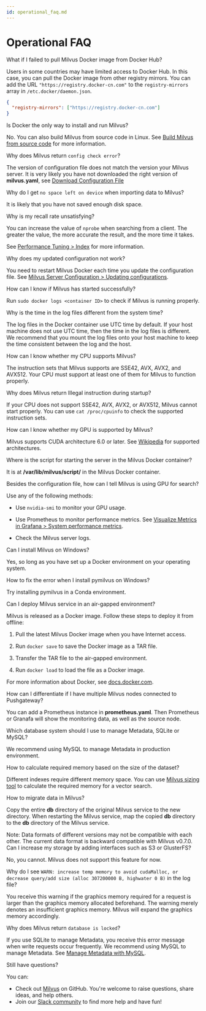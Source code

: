 ```yaml
---
id: operational_faq.md
---
```


# Operational FAQ

<div class="faq-header" id="1">What if I failed to pull Milvus Docker image from Docker Hub?</div>

Users in some countries may have limited access to Docker Hub. In this case, you can pull the Docker image from other registry mirrors. You can add the URL `"https://registry.docker-cn.com"` to the `registry-mirrors` array in `/etc.docker/daemon.json`.

```json
{
  "registry-mirrors": ["https://registry.docker-cn.com"]
}
```

<div class="faq-header" id="2">Is Docker the only way to install and run Milvus?</div>

No. You can also build Milvus from source code in Linux. See [Build Milvus from source code](https://github.com/milvus-io/milvus/blob/master/INSTALL.md) for more information.

<div class="faq-header" id="3">Why does Milvus return <code>config check error</code>?</div>

The version of configuration file does not match the version your Milvus server. It is very likely you have not downloaded the right version of **milvus.yaml**, see [Download Configuration File](milvus_docker-cpu.md#Download-configuration-file)

<div class="faq-header" id="4">Why do I get <code>no space left on device</code> when importing data to Milvus?</div>

It is likely that you have not saved enough disk space.

<div class="faq-header" id="5">Why is my recall rate unsatisfying?</div>

You can increase the value of `nprobe` when searching from a client. The greater the value, the more accurate the result, and the more time it takes.

See [Performance Tuning > Index](tuning.md#Index) for more information.

<div class="faq-header" id="6">Why does my updated configuration not work?</div>

You need to restart Milvus Docker each time you update the configuration file. See [Milvus Server Configuration > Updating configurations](milvus_config.md#Updating-configurations).

<div class="faq-header" id="7">How can I know if Milvus has started successfully?</div>

Run `sudo docker logs <container ID>` to check if Milvus is running properly.

<div class="faq-header" id="8">Why is the time in the log files different from the system time?</div>

The log files in the Docker container use UTC time by default. If your host machine does not use UTC time, then the time in the log files is different. We recommend that you mount the log files onto your host machine to keep the time consistent between the log and the host.

<div class="faq-header" id="9">How can I know whether my CPU supports Milvus?</div>

The instruction sets that Milvus supports are SSE42, AVX, AVX2, and AVX512. Your CPU must support at least one of them for Milvus to function properly.

<div class="faq-header" id="10">Why does Milvus return Illegal instruction during startup?</div>

If your CPU does not support SSE42, AVX, AVX2, or AVX512, Milvus cannot start properly. You can use `cat /proc/cpuinfo` to check the supported instruction sets.

<div class="faq-header" id="11">How can I know whether my GPU is supported by Milvus?</div>

Milvus supports CUDA architecture 6.0 or later. See [Wikipedia](https://en.wikipedia.org/wiki/CUDA) for supported architectures.

<div class="faq-header" id="12">Where is the script for starting the server in the Milvus Docker container?</div>

It is at **/var/lib/milvus/script/** in the Milvus Docker container.

<div class="faq-header" id="13">Besides the configuration file, how can I tell Milvus is using GPU for search?</div>

Use any of the following methods:

- Use `nvidia-smi` to monitor your GPU usage.

- Use Prometheus to monitor performance metrics. See [Visualize Metrics in Grafana > System performance metrics](setup_grafana.md#System-performance-metrics).

- Check the Milvus server logs.

<div class="faq-header" id="14">Can I install Milvus on Windows?</div>

Yes, so long as you have set up a Docker environment on your operating system.

<div class="faq-header" id="15">How to fix the error when I install pymilvus on Windows?</div>

Try installing pymilvus in a Conda environment.

<div class="faq-header" id="16">Can I deploy Milvus service in an air-gapped environment?</div>

Milvus is released as a Docker image. Follow these steps to deploy it from offline:

1. Pull the latest Milvus Docker image when you have Internet access.

2. Run `docker save` to save the Docker image as a TAR file.

3. Transfer the TAR file to the air-gapped environment.

4. Run `docker load` to load the file as a Docker image.

For more information about Docker, see [docs.docker.com](https://docs.docker.com/).

<div class="faq-header" id="17">How can I differentiate if I have multiple Milvus nodes connected to Pushgateway?</div>

You can add a Prometheus instance in **prometheus.yaml**. Then Prometheus or Granafa will show the monitoring data, as well as the source node.

<div class="faq-header" id="18">Which database system should I use to manage Metadata, SQLite or MySQL?</div>

We recommend using MySQL to manage Metadata in production environment.

<div class="faq-header" id="19">How to calculate required memory based on the size of the dataset?</div>

Different indexes require different memory space. You can use [Milvus sizing tool](https://milvus.io/tools/sizing) to calculate the required memory for a vector search.

<div class="faq-header" id="20">How to migrate data in Milvus?</div>

Copy the entire **db** directory of the original Milvus service to the new directory. When restarting the Milvus service, map the copied **db** directory to the **db** directory of the Milvus service.

<div class="alert note">
Note: Data formats of different versions may not be compatible with each other. The current data format is backward compatible with Milvus v0.7.0.
</div>

<div class="faq-header" id="21">Can I increase my storage by adding interfaces such as S3 or GlusterFS?</div>

No, you cannot. Milvus does not support this feature for now.

<div class="faq-header" id="22">Why do I see <code>WARN: increase temp memory to avoid cudaMalloc, or decrease query/add size (alloc 307200000 B, highwater 0 B)</code> in the log file?</div>

You receive this warning if the graphics memory required for a request is larger than the graphics memory allocated beforehand. The warning merely denotes an insufficient graphics memory. Milvus will expand the graphics memory accordingly. 

<div class="faq-header" id="23">Why does Milvus return <code>database is locked</code>?</div>

If you use SQLite to manage Metadata, you receive this error message when write requests occur frequently. We recommend using MySQL to manage Metadata. See [Manage Metadata with MySQL](data_manage.md).

<div class="faq-header" id="24">Still have questions?</div>

You can:

- Check out [Milvus](https://github.com/milvus-io/milvus/issues) on GitHub. You're welcome to raise questions, share ideas, and help others.
- Join our [Slack community](https://join.slack.com/t/milvusio/shared_invite/enQtNzY1OTQ0NDI3NjMzLWNmYmM1NmNjOTQ5MGI5NDhhYmRhMGU5M2NhNzhhMDMzY2MzNDdlYjM5ODQ5MmE3ODFlYzU3YjJkNmVlNDQ2ZTk) to find more help and have fun!
